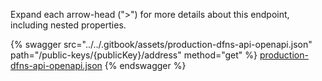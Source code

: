 Expand each arrow-head (">") for more details about this endpoint, including nested properties.  

 {% swagger src="../../.gitbook/assets/production-dfns-api-openapi.json" path="/public-keys/{publicKey}/address" method="get" %}
[production-dfns-api-openapi.json](../../.gitbook/assets/production-dfns-api-openapi.json)
{% endswagger %}
